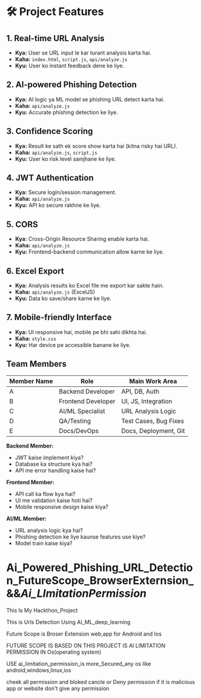 # 🛠️ Project Features 

## 1. Real-time URL Analysis
- **Kya:** User se URL input le kar turant analysis karta hai.
- **Kaha:** `index.html`, `script.js`, `api/analyze.js`
- **Kyu:** User ko instant feedback dene ke liye.

## 2. AI-powered Phishing Detection
- **Kya:** AI logic ya ML model se phishing URL detect karta hai.
- **Kaha:** `api/analyze.js`
- **Kyu:** Accurate phishing detection ke liye.

## 3. Confidence Scoring
- **Kya:** Result ke sath ek score show karta hai (kitna risky hai URL).
- **Kaha:** `api/analyze.js`, `script.js`
- **Kyu:** User ko risk level samjhane ke liye.

## 4. JWT Authentication
- **Kya:** Secure login/session management.
- **Kaha:** `api/analyze.js`
- **Kyu:** API ko secure rakhne ke liye.

## 5. CORS
- **Kya:** Cross-Origin Resource Sharing enable karta hai.
- **Kaha:** `api/analyze.js`
- **Kyu:** Frontend-backend communication allow karne ke liye.

## 6. Excel Export
- **Kya:** Analysis results ko Excel file me export kar sakte hain.
- **Kaha:** `api/analyze.js` (ExcelJS)
- **Kyu:** Data ko save/share karne ke liye.

## 7. Mobile-friendly Interface
- **Kya:** UI responsive hai, mobile pe bhi sahi dikhta hai.
- **Kaha:** `style.css`
- **Kyu:** Har device pe accessible banane ke liye.

## Team Members
| Member Name | Role                | Main Work Area         |
|-------------|---------------------|------------------------|
| A           | Backend Developer   | API, DB, Auth          |
| B           | Frontend Developer  | UI, JS, Integration    |
| C           | AI/ML Specialist    | URL Analysis Logic     |
| D           | QA/Testing          | Test Cases, Bug Fixes  |
| E           | Docs/DevOps         | Docs, Deployment, Git  |

**Backend Member:**
- JWT kaise implement kiya?
- Database ka structure kya hai?
- API me error handling kaise hai?

**Frontend Member:**
- API call ka flow kya hai?
- UI me validation kaise hoti hai?
- Mobile responsive design kaise kiya?

**AI/ML Member:**
- URL analysis logic kya hai?
- Phishing detection ke liye kaunse features use kiye?
- Model train kaise kiya?




# Ai_Powered_Phishing_URL_Detection_FutureScope_BrowserExternsion_&&_Ai_LImitationPermission_
This Is My Hackthon_Project

This is Urls Detection Using AI_ML_deep_learning 

Future Scope is Broser Extension web,app for Android and Ios

FUTURE SCOPE IS BASED ON THIS PROJECT IS AI LIMITATION PERMISSION IN Os(operating system)

USE ai_limitation_permission_is more_Secured_any os like android,windows,linux,ios 

cheek all permission and bloked cancle or Deny permission if it is malicious app or website don't give any permission 



